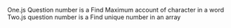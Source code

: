 One.js Question number is a Find Maximum account of character in a word
Two.js question number is a Find unique number in an array
